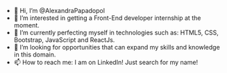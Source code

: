 - 👋 Hi, I’m @AlexandraPapadopol
- 👀 I’m interested in getting a Front-End developer internship at the moment.
- 🌱 I’m currently perfecting myself in technologies such as: HTML5, CSS, Bootstrap, JavaScript and ReactJs.
- 💞️ I’m looking for opportunities that can expand my skills and knowledge in this domain.
- 📫 How to reach me: I am on LinkedIn! Just search for my name!


<!---
AlexandraPapadopol/AlexandraPapadopol is a ✨ special ✨ repository because its `README.md` (this file) appears on your GitHub profile.
You can click the Preview link to take a look at your changes.
--->
